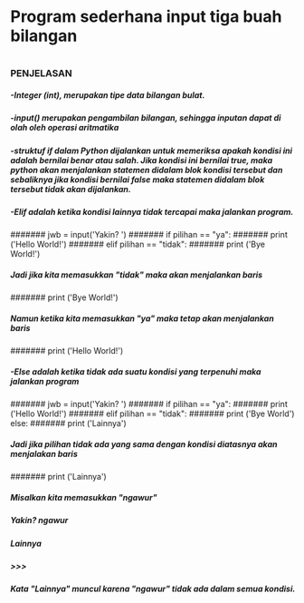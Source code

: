 # Program sederhana input tiga buah bilangan
#
### PENJELASAN
##### -Integer (int), merupakan tipe data bilangan bulat.
##### -input() merupakan pengambilan bilangan, sehingga inputan dapat di olah oleh operasi aritmatika
##### -struktuf if dalam Python dijalankan untuk memeriksa apakah kondisi ini adalah bernilai benar atau salah. Jika kondisi ini bernilai true, maka python akan menjalankan statemen didalam blok kondisi tersebut dan sebaliknya jika kondisi bernilai false maka statemen didalam blok tersebut tidak akan dijalankan. 
##### -Elif adalah ketika kondisi lainnya tidak tercapai maka jalankan program.
####### jwb = input('Yakin? ')
####### if pilihan == "ya":
 ####### print ('Hello World!')
####### elif pilihan == "tidak":
 ####### print ('Bye World!')

##### Jadi jika kita memasukkan "tidak" maka akan menjalankan baris
 ####### print ('Bye World!')

##### Namun ketika kita memasukkan "ya" maka tetap akan menjalankan baris
 ####### print ('Hello World!')
##### -Else adalah ketika tidak ada suatu kondisi yang terpenuhi maka jalankan program
####### jwb = input('Yakin? ')
####### if pilihan == "ya":
 ####### print ('Hello World!') 
####### elif pilihan == "tidak":
 ####### print ('Bye World')
else:
 ####### print ('Lainnya')

##### Jadi jika pilihan tidak ada yang sama dengan kondisi diatasnya akan menjalakan baris
 ####### print ('Lainnya')

##### Misalkan kita memasukkan "ngawur"
##### Yakin? ngawur
##### Lainnya
##### >>>
##### Kata "Lainnya" muncul karena "ngawur" tidak ada dalam semua kondisi.
